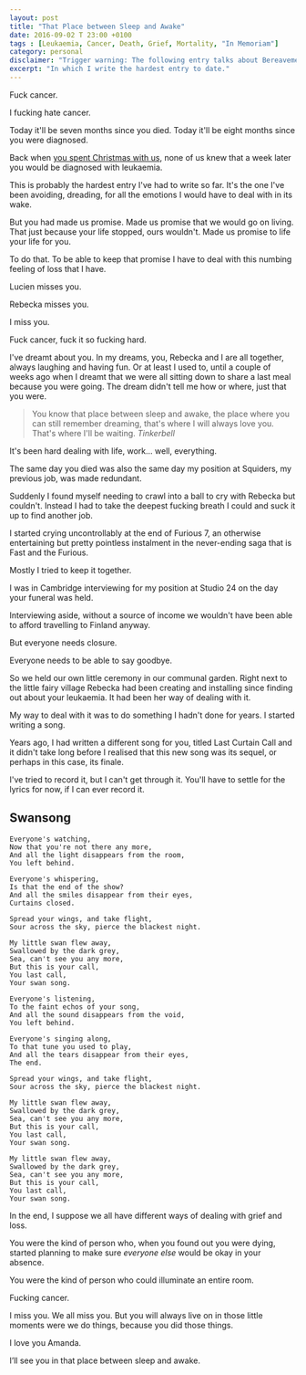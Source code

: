 ```yaml
---
layout: post
title: "That Place between Sleep and Awake"
date: 2016-09-02 T 23:00 +0100
tags : [Leukaemia, Cancer, Death, Grief, Mortality, "In Memoriam"]
category: personal
disclaimer: "Trigger warning: The following entry talks about Bereavement and grief."
excerpt: "In which I write the hardest entry to date."
---
```

Fuck cancer.

I fucking hate cancer.

Today it'll be seven months since you died. Today it'll be eight months since you were diagnosed.

Back when [you spent Christmas with us][christmas], none of us knew that a week later you would be diagnosed with leukaemia.

This is probably the hardest entry I've had to write so far. It's the one I've been avoiding, dreading, for all the emotions I would have to deal with in its wake.

But you had made us promise. Made us promise that we would go on living. That just because your life stopped, ours wouldn't. Made us promise to life your life for you.

To do that. To be able to keep that promise I have to deal with this numbing feeling of loss that I have.

Lucien misses you.

Rebecka misses you.

I miss you.

Fuck cancer, fuck it so fucking hard.

I've dreamt about you. In my dreams, you, Rebecka and I are all together, always laughing and having fun. Or at least I used to, until a couple of weeks ago when I dreamt that we were all sitting down to share a last meal because you were going. The dream didn't tell me how or where, just that you were.

> You know that place between sleep and awake, the place where you can still remember dreaming, that's where I will always love you. That's where I'll be waiting. <cite>Tinkerbell</cite>

It's been hard dealing with life, work... well, everything.

The same day you died was also the same day my position at Squiders, my previous job, was made redundant.

Suddenly I found myself needing to crawl into a ball to cry with Rebecka but couldn't. Instead I had to take the deepest fucking breath I could and suck it up to find another job.

<p data-pullquote="Everyone needs to be able to say goodbye."></p>

I started crying uncontrollably at the end of Furious 7, an otherwise entertaining but pretty pointless instalment in the never-ending saga that is Fast and the Furious.

Mostly I tried to keep it together.

I was in Cambridge interviewing for my position at Studio 24 on the day your funeral was held.

Interviewing aside, without a source of income we wouldn't have been able to afford travelling to Finland anyway.

But everyone needs closure.

Everyone needs to be able to say goodbye.

So we held our own little ceremony in our communal garden. Right next to the little fairy village Rebecka had been creating and installing since finding out about your leukaemia. It had been her way of dealing with it.

My way to deal with it was to do something I hadn't done for years. I started writing a song.

Years ago, I had written a different song for you, titled Last Curtain Call and it didn't take long before I realised that this new song was its sequel, or perhaps in this case, its finale.

I've tried to record it, but I can't get through it. You'll have to settle for the lyrics for now, if I can ever record it.

## Swansong

    Everyone's watching,
    Now that you're not there any more,
    And all the light disappears from the room,
    You left behind.

    Everyone's whispering,
    Is that the end of the show?
    And all the smiles disappear from their eyes,
    Curtains closed.

    Spread your wings, and take flight,
    Sour across the sky, pierce the blackest night.

    My little swan flew away,
    Swallowed by the dark grey,
    Sea, can't see you any more,
    But this is your call,
    You last call,
    Your swan song.

    Everyone's listening,
    To the faint echos of your song,
    And all the sound disappears from the void,
    You left behind.

    Everyone's singing along,
    To that tune you used to play,
    And all the tears disappear from their eyes,
    The end.

    Spread your wings, and take flight,
    Sour across the sky, pierce the blackest night.

    My little swan flew away,
    Swallowed by the dark grey,
    Sea, can't see you any more,
    But this is your call,
    You last call,
    Your swan song.

    My little swan flew away,
    Swallowed by the dark grey,
    Sea, can't see you any more,
    But this is your call,
    You last call,
    Your swan song.

In the end, I suppose we all have different ways of dealing with grief and loss.

You were the kind of person who, when you found out you were dying, started planning to make sure *everyone else* would be okay in your absence.

You were the kind of person who could illuminate an entire room.

Fucking cancer.

I miss you. We all miss you. But you will always live on in those little moments were we do things, because you did those things.

I love you Amanda.

I’ll see you in that place between sleep and awake.

[christmas]: /blog/wishing-you-a-merry-christmas
